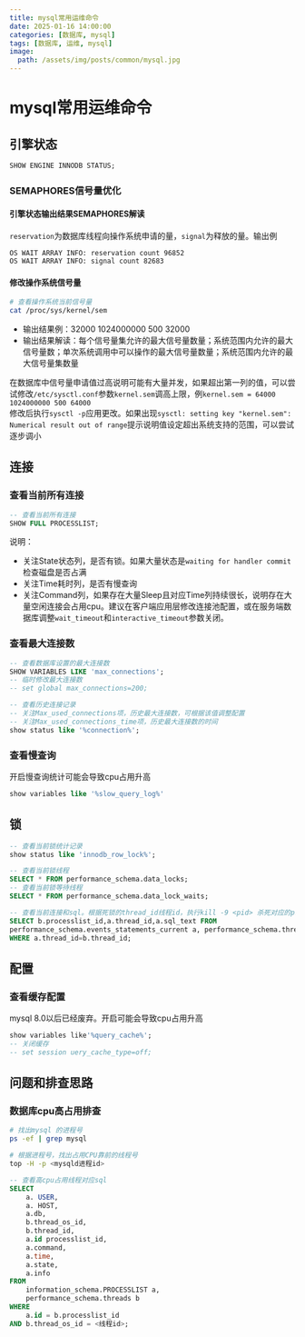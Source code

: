 ```yaml
---
title: mysql常用运维命令
date: 2025-01-16 14:00:00
categories: [数据库, mysql]
tags: [数据库, 运维, mysql]
image:
  path: /assets/img/posts/common/mysql.jpg
---
```


# mysql常用运维命令

## 引擎状态
```sql
SHOW ENGINE INNODB STATUS;
```
### SEMAPHORES信号量优化
#### 引擎状态输出结果SEMAPHORES解读   
`reservation`为数据库线程向操作系统申请的量，`signal`为释放的量。输出例
```
OS WAIT ARRAY INFO: reservation count 96852
OS WAIT ARRAY INFO: signal count 82683
```
#### 修改操作系统信号量   
```sh
# 查看操作系统当前信号量
cat /proc/sys/kernel/sem
```
+ 输出结果例：32000	1024000000	500	32000
+ 输出结果解读：每个信号量集允许的最大信号量数量；系统范围内允许的最大信号量数；单次系统调用中可以操作的最大信号量数量；系统范围内允许的最大信号量集数量

在数据库中信号量申请值过高说明可能有大量并发，如果超出第一列的值，可以尝试修改`/etc/sysctl.conf`参数`kernel.sem`调高上限，例`kernel.sem = 64000 1024000000 500 64000`   
修改后执行`sysctl -p`应用更改。如果出现`sysctl: setting key "kernel.sem": Numerical result out of range`提示说明值设定超出系统支持的范围，可以尝试逐步调小


## 连接
### 查看当前所有连接
```sql
-- 查看当前所有连接
SHOW FULL PROCESSLIST;
```
说明：
+ 关注State状态列，是否有锁。如果大量状态是`waiting for handler commit`检查磁盘是否占满
+ 关注Time耗时列，是否有慢查询
+ 关注Command列，如果存在大量Sleep且对应Time列持续很长，说明存在大量空闲连接会占用cpu。建议在客户端应用层修改连接池配置，或在服务端数据库调整`wait_timeout`和`interactive_timeout`参数关闭。

### 查看最大连接数
```sql
-- 查看数据库设置的最大连接数
SHOW VARIABLES LIKE 'max_connections';
-- 临时修改最大连接数
-- set global max_connections=200;

-- 查看历史连接记录
-- 关注Max_used_connections项，历史最大连接数，可根据该值调整配置
-- 关注Max_used_connections_time项，历史最大连接数的时间
show status like '%connection%';
```

### 查看慢查询
开启慢查询统计可能会导致cpu占用升高
```sql
show variables like '%slow_query_log%'
```

## 锁
```sql
-- 查看当前锁统计记录
show status like 'innodb_row_lock%'; 

-- 查看当前锁线程
SELECT * FROM performance_schema.data_locks;
-- 查看当前锁等待线程
SELECT * FROM performance_schema.data_lock_waits;

-- 查看当前连接和sql。根据死锁的thread_id线程id，执行kill -9 <pid> 杀死对应的proccesslist_id进程id
SELECT b.processlist_id,a.thread_id,a.sql_text FROM
performance_schema.events_statements_current a, performance_schema.threads b
WHERE a.thread_id=b.thread_id;
```

## 配置
### 查看缓存配置
mysql 8.0以后已经废弃。开启可能会导致cpu占用升高
```sql
show variables like'%query_cache%';
-- 关闭缓存
-- set session uery_cache_type=off;
```

## 问题和排查思路
### 数据库cpu高占用排查
```sh
# 找出mysql 的进程号
ps -ef | grep mysql

# 根据进程号，找出占用CPU靠前的线程号
top -H -p <mysqld进程id>
```
```sql
-- 查看高cpu占用线程对应sql
SELECT
    a. USER,
    a. HOST,
    a.db,
    b.thread_os_id,
    b.thread_id,
    a.id processlist_id,
    a.command,
    a.time,
    a.state,
    a.info
FROM
    information_schema.PROCESSLIST a,
    performance_schema.threads b
WHERE
    a.id = b.processlist_id
AND b.thread_os_id = <线程id>;
```